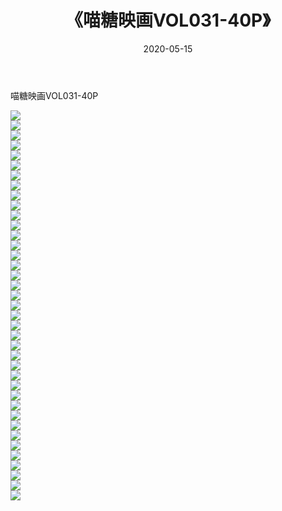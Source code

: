 ﻿---
layout: post
title:  《喵糖映画VOL031-40P》
date:   2020-05-15
img: http://pic.660000.xyz/1:/性感/2020/喵糖映画VOL031-40P/000.jpg
categories: [美女, 清纯, 唯美]
---

喵糖映画VOL031-40P

  ![](http://pic.660000.xyz/1:/性感/2020/喵糖映画VOL031-40P/001.jpg) <br> ![](http://pic.660000.xyz/1:/性感/2020/喵糖映画VOL031-40P/002.jpg) <br> ![](http://pic.660000.xyz/1:/性感/2020/喵糖映画VOL031-40P/003.jpg) <br> ![](http://pic.660000.xyz/1:/性感/2020/喵糖映画VOL031-40P/004.jpg) <br> ![](http://pic.660000.xyz/1:/性感/2020/喵糖映画VOL031-40P/005.jpg) <br> ![](http://pic.660000.xyz/1:/性感/2020/喵糖映画VOL031-40P/006.jpg) <br> ![](http://pic.660000.xyz/1:/性感/2020/喵糖映画VOL031-40P/007.jpg) <br> ![](http://pic.660000.xyz/1:/性感/2020/喵糖映画VOL031-40P/008.jpg) <br> ![](http://pic.660000.xyz/1:/性感/2020/喵糖映画VOL031-40P/009.jpg) <br> ![](http://pic.660000.xyz/1:/性感/2020/喵糖映画VOL031-40P/010.jpg) <br> ![](http://pic.660000.xyz/1:/性感/2020/喵糖映画VOL031-40P/011.jpg) <br> ![](http://pic.660000.xyz/1:/性感/2020/喵糖映画VOL031-40P/012.jpg) <br> ![](http://pic.660000.xyz/1:/性感/2020/喵糖映画VOL031-40P/013.jpg) <br> ![](http://pic.660000.xyz/1:/性感/2020/喵糖映画VOL031-40P/014.jpg) <br> ![](http://pic.660000.xyz/1:/性感/2020/喵糖映画VOL031-40P/015.jpg) <br> ![](http://pic.660000.xyz/1:/性感/2020/喵糖映画VOL031-40P/016.jpg) <br> ![](http://pic.660000.xyz/1:/性感/2020/喵糖映画VOL031-40P/017.jpg) <br> ![](http://pic.660000.xyz/1:/性感/2020/喵糖映画VOL031-40P/018.jpg) <br> ![](http://pic.660000.xyz/1:/性感/2020/喵糖映画VOL031-40P/019.jpg) <br> ![](http://pic.660000.xyz/1:/性感/2020/喵糖映画VOL031-40P/020.jpg) <br> ![](http://pic.660000.xyz/1:/性感/2020/喵糖映画VOL031-40P/021.jpg) <br> ![](http://pic.660000.xyz/1:/性感/2020/喵糖映画VOL031-40P/022.jpg) <br> ![](http://pic.660000.xyz/1:/性感/2020/喵糖映画VOL031-40P/023.jpg) <br> ![](http://pic.660000.xyz/1:/性感/2020/喵糖映画VOL031-40P/024.jpg) <br> ![](http://pic.660000.xyz/1:/性感/2020/喵糖映画VOL031-40P/025.jpg) <br> ![](http://pic.660000.xyz/1:/性感/2020/喵糖映画VOL031-40P/026.jpg) <br> ![](http://pic.660000.xyz/1:/性感/2020/喵糖映画VOL031-40P/027.jpg) <br> ![](http://pic.660000.xyz/1:/性感/2020/喵糖映画VOL031-40P/028.jpg) <br> ![](http://pic.660000.xyz/1:/性感/2020/喵糖映画VOL031-40P/029.jpg) <br> ![](http://pic.660000.xyz/1:/性感/2020/喵糖映画VOL031-40P/030.jpg) <br> ![](http://pic.660000.xyz/1:/性感/2020/喵糖映画VOL031-40P/031.jpg) <br> ![](http://pic.660000.xyz/1:/性感/2020/喵糖映画VOL031-40P/032.jpg) <br> ![](http://pic.660000.xyz/1:/性感/2020/喵糖映画VOL031-40P/033.jpg) <br> ![](http://pic.660000.xyz/1:/性感/2020/喵糖映画VOL031-40P/034.jpg) <br> ![](http://pic.660000.xyz/1:/性感/2020/喵糖映画VOL031-40P/035.jpg) <br> ![](http://pic.660000.xyz/1:/性感/2020/喵糖映画VOL031-40P/036.jpg) <br> ![](http://pic.660000.xyz/1:/性感/2020/喵糖映画VOL031-40P/037.jpg) <br> ![](http://pic.660000.xyz/1:/性感/2020/喵糖映画VOL031-40P/038.jpg) <br> ![](http://pic.660000.xyz/1:/性感/2020/喵糖映画VOL031-40P/039.jpg) <br>